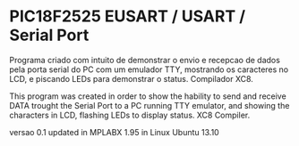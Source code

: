 PIC18F2525 EUSART / USART / Serial Port
=================

Programa criado com intuito de demonstrar o envio e recepcao de dados pela
porta serial do PC com um emulador TTY, mostrando os caracteres no LCD,
e piscando LEDs para demonstrar o status. Compilador XC8.

This program was created in order to show the hability to send and receive
DATA trought the Serial Port to a PC running TTY emulator, and showing the
characters in LCD, flashing LEDs to display status. XC8 Compiler.

versao 0.1 updated in MPLABX 1.95 in Linux Ubuntu 13.10
